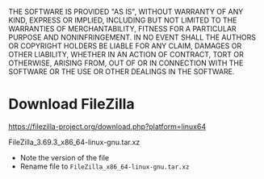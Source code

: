 THE SOFTWARE IS PROVIDED "AS IS", WITHOUT WARRANTY OF ANY KIND, EXPRESS OR IMPLIED, INCLUDING BUT NOT LIMITED TO THE WARRANTIES OF MERCHANTABILITY, FITNESS FOR A PARTICULAR PURPOSE AND NONINFRINGEMENT. IN NO EVENT SHALL THE AUTHORS OR COPYRIGHT HOLDERS BE LIABLE FOR ANY CLAIM, DAMAGES OR OTHER LIABILITY, WHETHER IN AN ACTION OF CONTRACT, TORT OR OTHERWISE, ARISING FROM, OUT OF OR IN CONNECTION WITH THE SOFTWARE OR THE USE OR OTHER DEALINGS IN THE SOFTWARE.

# Download FileZilla

https://filezilla-project.org/download.php?platform=linux64

FileZilla_3.69.3_x86_64-linux-gnu.tar.xz

- Note the version of the file
- Rename file to `FileZilla_x86_64-linux-gnu.tar.xz`
